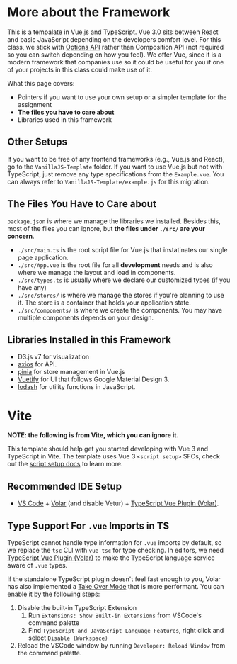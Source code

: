 # More about the Framework


This is a tempalate in Vue.js and TypeScript. Vue 3.0 sits between React and basic JavaScript depending on the developers comfort level. For this class, we stick with [Options API](https://vuejs.org/api/#options-api) rather than Composition API (not required so you can switch depending on how you feel). We offer Vue, since it is a modern framework that companies use so it could be useful for you if one of your projects in this class could make use of it.

What this page covers:
 - Pointers if you want to use your own setup or a simpler template for the assignment
 - **The files you have to care about**
 - Libraries used in this framework

## Other Setups

If you want to be free of any frontend frameworks (e.g., Vue.js and React), go to the `VanillaJS-Template` folder.
If you want to use Vue.js but not with TypeScript, just remove any type specifications from the `Example.vue`. You can always refer to `VanillaJS-Template/example.js` for this migration.


## The Files You Have to Care about

`package.json` is where we manage the libraries we installed. Besides this, most of the files you can ignore, but **the files under `./src/` are your concern**.

* `./src/main.ts` is the root script file for Vue.js that instatinates our single page application.
* `./src/App.vue` is the root file for all **development** needs and is also where we manage the layout and load in components.
* `./src/types.ts` is usually where we declare our customized types (if you have any)
* `./src/stores/` is where we manage the stores if you're planning to use it. The store is a container that holds your application state.
* `./src/components/` is where we create the components. You may have multiple components depends on your design.

## Libraries Installed in this Framework
 * D3.js v7 for visualization
 * [axios](https://axios-http.com/docs/intro) for API.
 * [pinia](https://pinia.vuejs.org/introduction.html) for store management in Vue.js
 * [Vuetify](https://next.vuetifyjs.com/en/components/all/) for UI that follows Google Material Design 3.
 * [lodash](https://lodash.com/) for utility functions in JavaScript.


# Vite 

**NOTE: the following is from Vite, which you can ignore it.**

This template should help get you started developing with Vue 3 and TypeScript in Vite. The template uses Vue 3 `<script setup>` SFCs, check out the [script setup docs](https://v3.vuejs.org/api/sfc-script-setup.html#sfc-script-setup) to learn more.

## Recommended IDE Setup

- [VS Code](https://code.visualstudio.com/) + [Volar](https://marketplace.visualstudio.com/items?itemName=Vue.volar) (and disable Vetur) + [TypeScript Vue Plugin (Volar)](https://marketplace.visualstudio.com/items?itemName=Vue.vscode-typescript-vue-plugin).

## Type Support For `.vue` Imports in TS

TypeScript cannot handle type information for `.vue` imports by default, so we replace the `tsc` CLI with `vue-tsc` for type checking. In editors, we need [TypeScript Vue Plugin (Volar)](https://marketplace.visualstudio.com/items?itemName=Vue.vscode-typescript-vue-plugin) to make the TypeScript language service aware of `.vue` types.

If the standalone TypeScript plugin doesn't feel fast enough to you, Volar has also implemented a [Take Over Mode](https://github.com/johnsoncodehk/volar/discussions/471#discussioncomment-1361669) that is more performant. You can enable it by the following steps:

1. Disable the built-in TypeScript Extension
   1. Run `Extensions: Show Built-in Extensions` from VSCode's command palette
   2. Find `TypeScript and JavaScript Language Features`, right click and select `Disable (Workspace)`
2. Reload the VSCode window by running `Developer: Reload Window` from the command palette.
